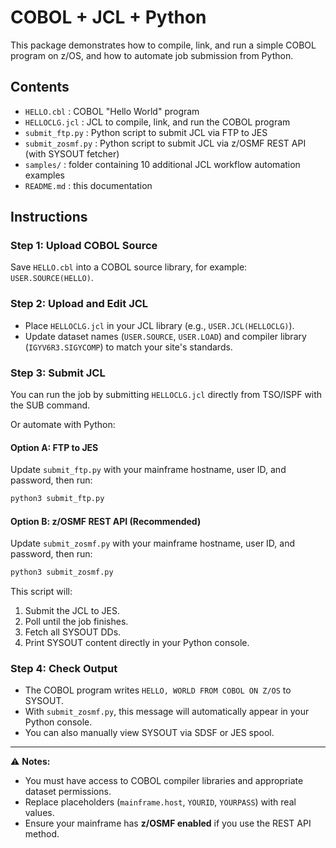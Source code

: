 # COBOL + JCL + Python

This package demonstrates how to compile, link, and run a simple COBOL program on z/OS,
and how to automate job submission from Python.

## Contents

- `HELLO.cbl` : COBOL "Hello World" program
- `HELLOCLG.jcl` : JCL to compile, link, and run the COBOL program
- `submit_ftp.py` : Python script to submit JCL via FTP to JES
- `submit_zosmf.py` : Python script to submit JCL via z/OSMF REST API (with SYSOUT fetcher)
- `samples/` : folder containing 10 additional JCL workflow automation examples
- `README.md` : this documentation

## Instructions

### Step 1: Upload COBOL Source
Save `HELLO.cbl` into a COBOL source library, for example: `USER.SOURCE(HELLO)`.

### Step 2: Upload and Edit JCL
- Place `HELLOCLG.jcl` in your JCL library (e.g., `USER.JCL(HELLOCLG)`).
- Update dataset names (`USER.SOURCE`, `USER.LOAD`) and compiler library (`IGYV6R3.SIGYCOMP`) 
  to match your site's standards.

### Step 3: Submit JCL

You can run the job by submitting `HELLOCLG.jcl` directly from TSO/ISPF with the SUB command.

Or automate with Python:

#### Option A: FTP to JES
Update `submit_ftp.py` with your mainframe hostname, user ID, and password, then run:
```bash
python3 submit_ftp.py
```

#### Option B: z/OSMF REST API (Recommended)
Update `submit_zosmf.py` with your mainframe hostname, user ID, and password, then run:
```bash
python3 submit_zosmf.py
```

This script will:
1. Submit the JCL to JES.
2. Poll until the job finishes.
3. Fetch all SYSOUT DDs.
4. Print SYSOUT content directly in your Python console.

### Step 4: Check Output
- The COBOL program writes `HELLO, WORLD FROM COBOL ON Z/OS` to SYSOUT.
- With `submit_zosmf.py`, this message will automatically appear in your Python console.
- You can also manually view SYSOUT via SDSF or JES spool.

---

⚠️ **Notes:**
- You must have access to COBOL compiler libraries and appropriate dataset permissions.
- Replace placeholders (`mainframe.host`, `YOURID`, `YOURPASS`) with real values.
- Ensure your mainframe has **z/OSMF enabled** if you use the REST API method.
